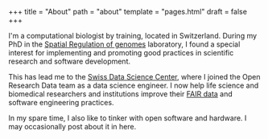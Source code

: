 +++
title = "About"
path = "about"
template = "pages.html"
draft = false
+++

I'm a computational biologist by training, located in Switzerland. During my PhD in the [Spatial Regulation of genomes](https://research.pasteur.fr/en/team/spatial-regulation-of-genomes/) laboratory, I found a special interest for implementing and promoting good practices in scientific research and software development.

This has lead me to the [Swiss Data Science Center](https://datascience.ch/), where I joined the Open Research Data team as a data science engineer. I now help life science and biomedical researchers and institutions improve their [FAIR data](https://en.wikipedia.org/wiki/FAIR_data) and software engineering practices.

In my spare time, I also like to tinker with open software and hardware. I may occasionally post about it in here.
